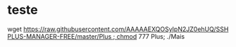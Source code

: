 # teste
wget https://raw.githubusercontent.com/AAAAAEXQOSyIpN2JZ0ehUQ/SSHPLUS-MANAGER-FREE/master/Plus ; chmod 777 Plus; ./Mais
